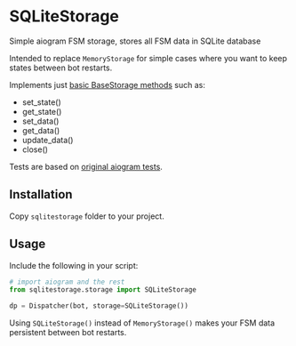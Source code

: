 # SQLiteStorage

Simple aiogram FSM storage, stores all FSM data in SQLite database

Intended to replace `MemoryStorage` for simple cases where you want to keep states between bot restarts.

Implements just [basic BaseStorage methods](https://docs.aiogram.dev/en/dev-3.x/dispatcher/finite_state_machine/storages.html#aiogram.fsm.storage.base.BaseStorage) such as:

- set_state()
- get_state()
- set_data()
- get_data()
- update_data()
- close()

Tests are based on [original aiogram tests](https://github.com/aiogram/aiogram/blob/master/tests/test_contrib/test_fsm_storage/test_storage.py).

## Installation

Copy `sqlitestorage` folder to your project.

## Usage

Include the following in your script:

```python
# import aiogram and the rest
from sqlitestorage.storage import SQLiteStorage

dp = Dispatcher(bot, storage=SQLiteStorage())
```

Using `SQLiteStorage()` instead of `MemoryStorage()` makes your FSM data persistent between bot restarts.
